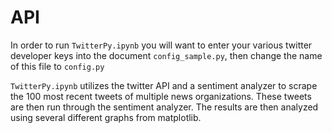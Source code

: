 # API
In order to run `TwitterPy.ipynb` you will want to enter your various twitter developer keys into the document `config_sample.py`, then change the name of this file to `config.py`

`TwitterPy.ipynb` utilizes the twitter API and a sentiment analyzer to scrape the 100 most recent tweets of multiple news organizations. These tweets are then run through the sentiment analyzer. The results are then analyzed using several different graphs from matplotlib.

